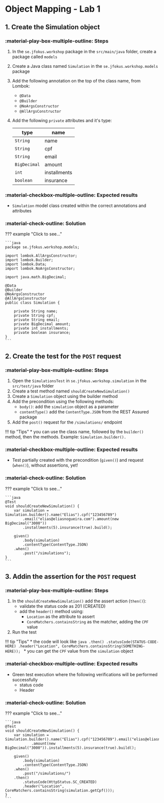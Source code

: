 # Object Mapping - Lab 1

## 1. Create the Simulation object

### :material-play-box-multiple-outline: Steps

1. In the `se.jfokus.workshop` package in the `src/main/java` folder, create a package called `models`
2. Create a Java class named `Simulation` in the `se.jfokus.workshop.models` package
3. Add the following annotation on the top of the class name, from Lombok:
    - `@Data`
    - `@Builder`
    - `@NoArgsConstructor`
    - `@AllArgsConstructor`
5. Add the following `private` attributes and it's type:
   
    | type         | name         |
    |--------------|--------------|
    | `String`     | name         |
    | `String`     | cpf          |
    | `String`     | email        |
    | `BigDecimal` | amount       |
    | `int`        | installments |
    | `boolean`    | insurance    |

### :material-checkbox-multiple-outline: Expected results

  - `Simulation` model class created within the correct annotations and attributes

### :material-check-outline: Solution

??? example "Click to see..."

    ```java
    package se.jfokus.workshop.models;

    import lombok.AllArgsConstructor;
    import lombok.Builder;
    import lombok.Data;
    import lombok.NoArgsConstructor;

    import java.math.BigDecimal;

    @Data
    @Builder
    @NoArgsConstructor
    @AllArgsConstructor
    public class Simulation {

        private String name;
        private String cpf;
        private String email;
        private BigDecimal amount;
        private int installments;
        private boolean insurance;
    }
    ```

## 2. Create the test for the `POST` request

### :material-play-box-multiple-outline: Steps

1. Open the `SimulationsTest` in `se.jfokus.workshop.simulation` in the `src/test/java` folder
2. Create a test method named `shouldCreateNewSimulation()`
3. Create a `Simulation` object using the builder method
4. Add the precondition using the following methods:
    - `body()`: add the `simulation` object as a parameter
    - `contentType()` add the `ContentType.JSON` from the REST Assured package
5. Add the `post()` request for the `/simulations/` endpoint

!!! tip "Tips"
    * you can use the class name, followed by the `builder()` method, then the methods. Example: `Simulation.builder().`


### :material-checkbox-multiple-outline: Expected results

- Test partially created with the precondition (`given()`) and request (`when()`), without assertions, yet!

### :material-check-outline: Solution

??? example "Click to see..."

    ```java
    @Test
    void shouldCreateNewSimulation() {
        var simulation = Simulation.builder().name("Elias").cpf("123456789")
            .email("elias@eliasnogueira.com").amount(new BigDecimal("3000"))
            .installments(5).insurance(true).build();

        given()
            .body(simulation)
            .contentType(ContentType.JSON)
        .when()
            .post("/simulations");
    }
    ```

## 3. Addin the assertion for the `POST` request

### :material-play-box-multiple-outline: Steps

1. In the `shouldCreateNewSimulation()` add the assert action (`then()`):
    - validate the status code as 201 (CREATED)
    - add the `header()` method using:
        - `Location` as the attribute to assert
        - `CoreMatchers.containsString` as the matcher, adding the `CPF` value
2. Run the test

!!! tip "Tips"
    * the code will look like
       ```java
       .then()
          .statusCode(STATUS-CODE-HERE)
          .header("Location", CoreMatchers.containsString(SOMETHING-HERE));
       ```
    * you can get the `CPF` value from the `simulation` object
  
 ### :material-checkbox-multiple-outline: Expected results

 - Green test execution where the following verifications will be performed successfully
    - status code
    - Header

### :material-check-outline: Solution

??? example "Click to see..."

    ```java
    @Test
    void shouldCreateNewSimulation() {
        var simulation = Simulation.builder().name("Elias").cpf("123456789").email("elias@eliasnogueira.com")
                .amount(new BigDecimal("3000")).installments(5).insurance(true).build();

        given()
            .body(simulation)
            .contentType(ContentType.JSON)
        .when()
            .post("/simulations/")
        .then()
            .statusCode(HttpStatus.SC_CREATED)
            .header("Location", CoreMatchers.containsString(simulation.getCpf()));
    }
    ```
